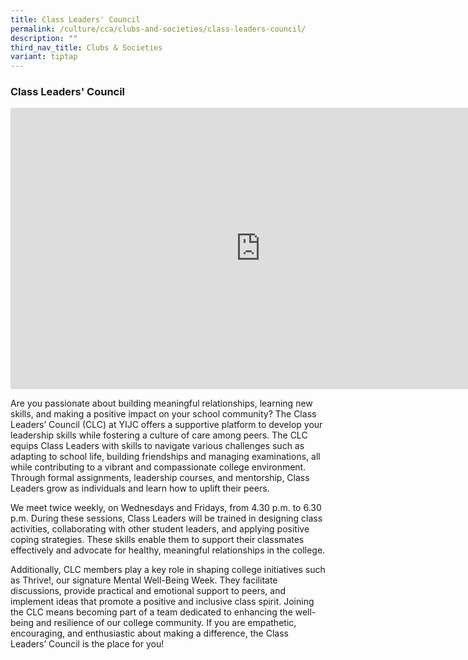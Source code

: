 ```yaml
---
title: Class Leaders' Council
permalink: /culture/cca/clubs-and-societies/class-leaders-council/
description: ""
third_nav_title: Clubs & Societies
variant: tiptap
---
```

<h3><strong>Class Leaders' Council</strong></h3>
<div class="iframe-wrapper">
<iframe height="450" width="800" allowfullscreen="true" frameborder="0" src="https://www.youtube.com/embed/Cr1Y1ZhvE9A"></iframe>
</div>
<p>Are you passionate about building meaningful relationships, learning new
skills, and making a positive impact on your school community? The Class
Leaders’ Council (CLC) at YIJC offers a supportive platform to develop
your leadership skills while fostering a culture of care among peers. The
CLC equips Class Leaders with skills to navigate various challenges such
as adapting to school life, building friendships and managing examinations,
all while contributing to a vibrant and compassionate college environment.
Through formal assignments, leadership courses, and mentorship, Class Leaders
grow as individuals and learn how to uplift their peers.</p>
<p>We meet twice weekly, on Wednesdays and Fridays, from 4.30 p.m. to 6.30
p.m. During these sessions, Class Leaders will be trained in designing
class activities, collaborating with other student leaders, and applying
positive coping strategies. These skills enable them to support their classmates
effectively and advocate for healthy, meaningful relationships in the college.</p>
<p>Additionally, CLC members play a key role in shaping college initiatives
such as Thrive!, our signature Mental Well-Being Week. They facilitate
discussions, provide practical and emotional support to peers, and implement
ideas that promote a positive and inclusive class spirit. Joining the CLC
means becoming part of a team dedicated to enhancing the well-being and
resilience of our college community. If you are empathetic, encouraging,
and enthusiastic about making a difference, the Class Leaders’ Council
is the place for you!</p>
<p></p>